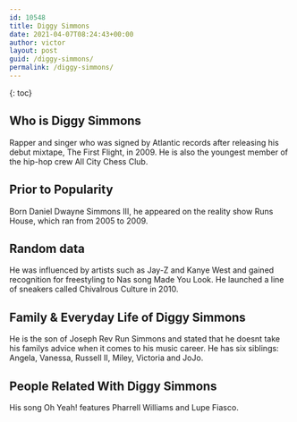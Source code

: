 ```yaml
---
id: 10548
title: Diggy Simmons
date: 2021-04-07T08:24:43+00:00
author: victor
layout: post
guid: /diggy-simmons/
permalink: /diggy-simmons/
---
```



{: toc}


## Who is Diggy Simmons



Rapper and singer who was signed by Atlantic records after releasing his debut mixtape, The First Flight, in 2009. He is also the youngest member of the hip-hop crew All City Chess Club.

                
                
                
## Prior to Popularity



Born Daniel Dwayne Simmons III, he appeared on the reality show Runs House, which ran from 2005 to 2009.

                
                
                
## Random data



He was influenced by artists such as Jay-Z and Kanye West and gained recognition for freestyling to Nas song Made You Look. He launched a line of sneakers called Chivalrous Culture in 2010. 

                
                
                
## Family & Everyday Life of Diggy Simmons



He is the son of Joseph Rev Run Simmons and stated that he doesnt take his familys advice when it comes to his music career. He has six siblings: Angela, Vanessa, Russell II, Miley, Victoria and JoJo.

                
                
                
## People Related With Diggy Simmons



His song Oh Yeah! features Pharrell Williams and Lupe Fiasco.

                
              
            
          
          
          